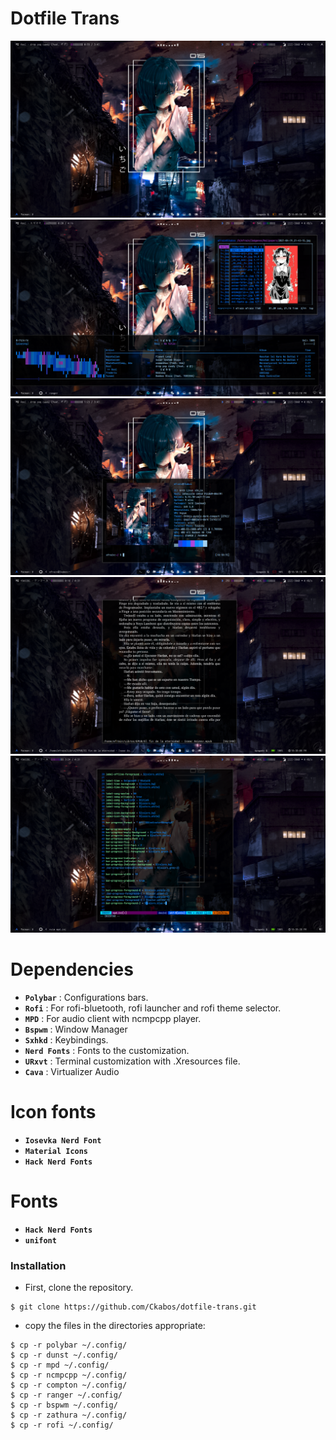 # Dotfile Trans

![img](./screenshot/screenshot1.png)
![img](./screenshot/screenshot2.png)
![img](./screenshot/screenshot3.png)
![img](./screenshot/screenshot4.png)
![img](./screenshot/screenshot5.png)

<!-------------------------------------------------------------------------------------->

# Dependencies

- **`Polybar`** : Configurations bars.
- **`Rofi`** : For rofi-bluetooth, rofi launcher and rofi theme selector.
- **`MPD`** : For audio client with ncmpcpp player.
- **`Bspwm`** : Window Manager
- **`Sxhkd`** : Keybindings.
- **`Nerd Fonts`** : Fonts to the customization.
- **`URxvt`** : Terminal customization with .Xresources file.
- **`Cava`** : Virtualizer Audio

# Icon fonts

- **`Iosevka Nerd Font`**
- **`Material Icons`**
- **`Hack Nerd Fonts`**

# Fonts

- **`Hack Nerd Fonts`**
- **`unifont`**

### Installation

- First, clone the repository. 

```
$ git clone https://github.com/Ckabos/dotfile-trans.git
```

- copy the files in the directories appropriate:

```
$ cp -r polybar ~/.config/
$ cp -r dunst ~/.config/
$ cp -r mpd ~/.config/
$ cp -r ncmpcpp ~/.config/
$ cp -r compton ~/.config/
$ cp -r ranger ~/.config/
$ cp -r bspwm ~/.config/
$ cp -r zathura ~/.config/
$ cp -r rofi ~/.config/
```

